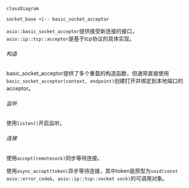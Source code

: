 ```mermaid
classDiagram

socket_base <|-- basic_socket_acceptor
```

`asio::basic_socket_acceptor`提供接受新连接的接口，`asio::ip::tcp::acceptor`是基于tcp协议的具体实现。

###### 构造

basic_socket_acceptor提供了多个重载的构造函数，但通常直接使用`basic_socket_acceptor(context, endpoint)`创建打开并绑定到本地端口的acceptor。

###### 监听

使用`listen()`开启监听。

###### 连接

使用`accept(remotesock)`同步等待连接。

使用`async_accept(token)`异步等待连接，其中token是原型为`void(const asio::error_code&, asio::ip::tcp::socket sock)`的可调用对象。